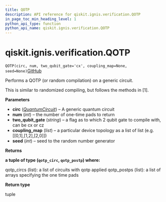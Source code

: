 ```yaml
---
title: QOTP
description: API reference for qiskit.ignis.verification.QOTP
in_page_toc_min_heading_level: 1
python_api_type: function
python_api_name: qiskit.ignis.verification.QOTP
---
```


# qiskit.ignis.verification.QOTP

<span id="qiskit.ignis.verification.QOTP" />

`QOTP(circ, num, two_qubit_gate='cx', coupling_map=None, seed=None)`[GitHub](https://github.com/qiskit-community/qiskit-ignis/tree/stable/0.7/qiskit/ignis/verification/accreditation/qotp.py "view source code")

Performs a QOTP (or random compilation) on a generic circuit.

This is similar to randomized compiling, but follows the methods in \[1].

**Parameters**

*   **circ** ([*QuantumCircuit*](qiskit.circuit.QuantumCircuit "qiskit.circuit.QuantumCircuit")) – A generic quantum circuit
*   **num** (*int*) – the number of one-time pads to return
*   **two\_qubit\_gate** (*string*) – a flag as to which 2 qubit gate to compile with, can be cx or cz
*   **coupling\_map** (*list*) – a particular device topology as a list of list (e.g. \[\[0,1],\[1,2],\[2,0]])
*   **seed** (*int*) – seed to the random number generator

**Returns**

**a tuple of type (`qotp_circ`, `qotp_postp`) where:**

qotp\_circs (list): a list of circuits with qotp applied qotp\_postps (list): a list of arrays specifying the one time pads

**Return type**

tuple

